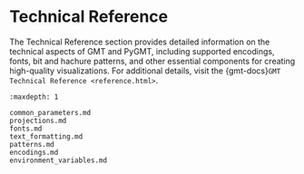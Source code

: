 # Technical Reference

The Technical Reference section provides detailed information on the technical aspects of
GMT and PyGMT, including supported encodings, fonts, bit and hachure patterns, and other
essential components for creating high-quality visualizations. For additional details,
visit the {gmt-docs}`GMT Technical Reference <reference.html>`.

```{toctree}
:maxdepth: 1

common_parameters.md
projections.md
fonts.md
text_formatting.md
patterns.md
encodings.md
environment_variables.md
```

